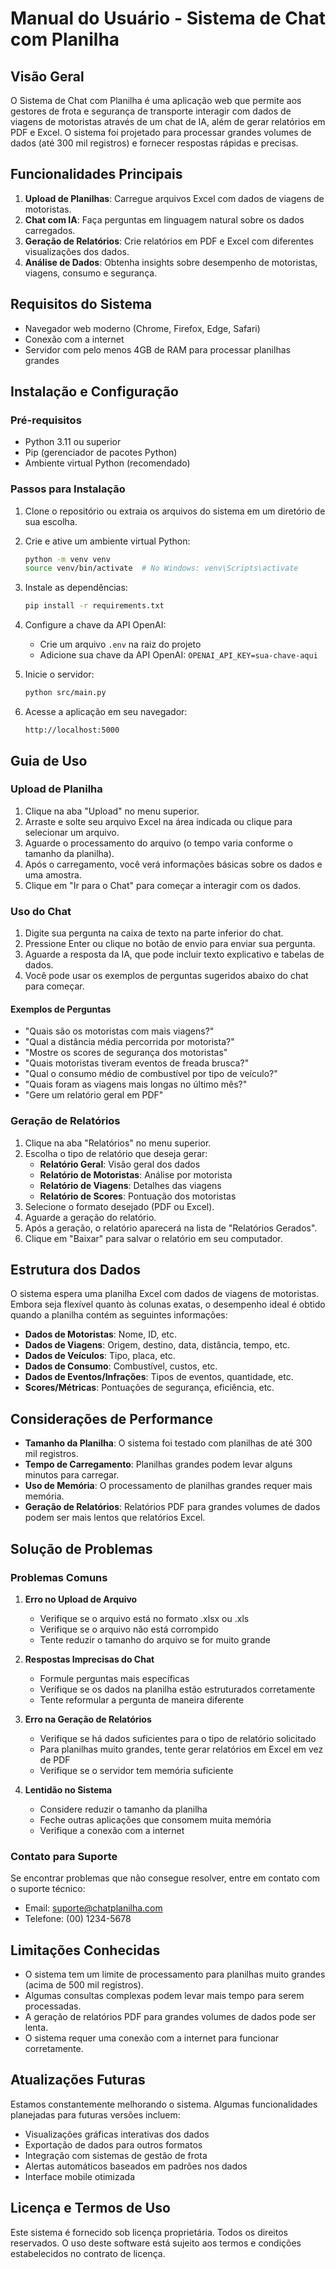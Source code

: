 # Manual do Usuário - Sistema de Chat com Planilha

## Visão Geral

O Sistema de Chat com Planilha é uma aplicação web que permite aos gestores de frota e segurança de transporte interagir com dados de viagens de motoristas através de um chat de IA, além de gerar relatórios em PDF e Excel. O sistema foi projetado para processar grandes volumes de dados (até 300 mil registros) e fornecer respostas rápidas e precisas.

## Funcionalidades Principais

1. **Upload de Planilhas**: Carregue arquivos Excel com dados de viagens de motoristas.
2. **Chat com IA**: Faça perguntas em linguagem natural sobre os dados carregados.
3. **Geração de Relatórios**: Crie relatórios em PDF e Excel com diferentes visualizações dos dados.
4. **Análise de Dados**: Obtenha insights sobre desempenho de motoristas, viagens, consumo e segurança.

## Requisitos do Sistema

- Navegador web moderno (Chrome, Firefox, Edge, Safari)
- Conexão com a internet
- Servidor com pelo menos 4GB de RAM para processar planilhas grandes

## Instalação e Configuração

### Pré-requisitos

- Python 3.11 ou superior
- Pip (gerenciador de pacotes Python)
- Ambiente virtual Python (recomendado)

### Passos para Instalação

1. Clone o repositório ou extraia os arquivos do sistema em um diretório de sua escolha.

2. Crie e ative um ambiente virtual Python:
   ```bash
   python -m venv venv
   source venv/bin/activate  # No Windows: venv\Scripts\activate
   ```

3. Instale as dependências:
   ```bash
   pip install -r requirements.txt
   ```

4. Configure a chave da API OpenAI:
   - Crie um arquivo `.env` na raiz do projeto
   - Adicione sua chave da API OpenAI: `OPENAI_API_KEY=sua-chave-aqui`

5. Inicie o servidor:
   ```bash
   python src/main.py
   ```

6. Acesse a aplicação em seu navegador:
   ```
   http://localhost:5000
   ```

## Guia de Uso

### Upload de Planilha

1. Clique na aba "Upload" no menu superior.
2. Arraste e solte seu arquivo Excel na área indicada ou clique para selecionar um arquivo.
3. Aguarde o processamento do arquivo (o tempo varia conforme o tamanho da planilha).
4. Após o carregamento, você verá informações básicas sobre os dados e uma amostra.
5. Clique em "Ir para o Chat" para começar a interagir com os dados.

### Uso do Chat

1. Digite sua pergunta na caixa de texto na parte inferior do chat.
2. Pressione Enter ou clique no botão de envio para enviar sua pergunta.
3. Aguarde a resposta da IA, que pode incluir texto explicativo e tabelas de dados.
4. Você pode usar os exemplos de perguntas sugeridos abaixo do chat para começar.

#### Exemplos de Perguntas

- "Quais são os motoristas com mais viagens?"
- "Qual a distância média percorrida por motorista?"
- "Mostre os scores de segurança dos motoristas"
- "Quais motoristas tiveram eventos de freada brusca?"
- "Qual o consumo médio de combustível por tipo de veículo?"
- "Quais foram as viagens mais longas no último mês?"
- "Gere um relatório geral em PDF"

### Geração de Relatórios

1. Clique na aba "Relatórios" no menu superior.
2. Escolha o tipo de relatório que deseja gerar:
   - **Relatório Geral**: Visão geral dos dados
   - **Relatório de Motoristas**: Análise por motorista
   - **Relatório de Viagens**: Detalhes das viagens
   - **Relatório de Scores**: Pontuação dos motoristas
3. Selecione o formato desejado (PDF ou Excel).
4. Aguarde a geração do relatório.
5. Após a geração, o relatório aparecerá na lista de "Relatórios Gerados".
6. Clique em "Baixar" para salvar o relatório em seu computador.

## Estrutura dos Dados

O sistema espera uma planilha Excel com dados de viagens de motoristas. Embora seja flexível quanto às colunas exatas, o desempenho ideal é obtido quando a planilha contém as seguintes informações:

- **Dados de Motoristas**: Nome, ID, etc.
- **Dados de Viagens**: Origem, destino, data, distância, tempo, etc.
- **Dados de Veículos**: Tipo, placa, etc.
- **Dados de Consumo**: Combustível, custos, etc.
- **Dados de Eventos/Infrações**: Tipos de eventos, quantidade, etc.
- **Scores/Métricas**: Pontuações de segurança, eficiência, etc.

## Considerações de Performance

- **Tamanho da Planilha**: O sistema foi testado com planilhas de até 300 mil registros.
- **Tempo de Carregamento**: Planilhas grandes podem levar alguns minutos para carregar.
- **Uso de Memória**: O processamento de planilhas grandes requer mais memória.
- **Geração de Relatórios**: Relatórios PDF para grandes volumes de dados podem ser mais lentos que relatórios Excel.

## Solução de Problemas

### Problemas Comuns

1. **Erro no Upload de Arquivo**
   - Verifique se o arquivo está no formato .xlsx ou .xls
   - Verifique se o arquivo não está corrompido
   - Tente reduzir o tamanho do arquivo se for muito grande

2. **Respostas Imprecisas do Chat**
   - Formule perguntas mais específicas
   - Verifique se os dados na planilha estão estruturados corretamente
   - Tente reformular a pergunta de maneira diferente

3. **Erro na Geração de Relatórios**
   - Verifique se há dados suficientes para o tipo de relatório solicitado
   - Para planilhas muito grandes, tente gerar relatórios em Excel em vez de PDF
   - Verifique se o servidor tem memória suficiente

4. **Lentidão no Sistema**
   - Considere reduzir o tamanho da planilha
   - Feche outras aplicações que consomem muita memória
   - Verifique a conexão com a internet

### Contato para Suporte

Se encontrar problemas que não consegue resolver, entre em contato com o suporte técnico:

- Email: suporte@chatplanilha.com
- Telefone: (00) 1234-5678

## Limitações Conhecidas

- O sistema tem um limite de processamento para planilhas muito grandes (acima de 500 mil registros).
- Algumas consultas complexas podem levar mais tempo para serem processadas.
- A geração de relatórios PDF para grandes volumes de dados pode ser lenta.
- O sistema requer uma conexão com a internet para funcionar corretamente.

## Atualizações Futuras

Estamos constantemente melhorando o sistema. Algumas funcionalidades planejadas para futuras versões incluem:

- Visualizações gráficas interativas dos dados
- Exportação de dados para outros formatos
- Integração com sistemas de gestão de frota
- Alertas automáticos baseados em padrões nos dados
- Interface mobile otimizada

## Licença e Termos de Uso

Este sistema é fornecido sob licença proprietária. Todos os direitos reservados.
O uso deste software está sujeito aos termos e condições estabelecidos no contrato de licença.
